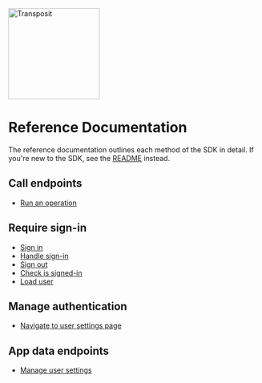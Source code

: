 <img src="https://www.transposit.com/img/transposit-logo-black.png" width="182px" alt="Transposit"/>

# Reference Documentation

The reference documentation outlines each method of the SDK in detail. If you're new to the SDK, see the [README](../README.md) instead.

## Call endpoints

* [Run an operation](methods/run.md)

## Require sign-in

* [Sign in](methods/sign-in.md)
* [Handle sign-in](methods/handle-sign-in.md)
* [Sign out](methods/sign-out.md)
* [Check is signed-in](methods/is-signed-in.md)
* [Load user](methods/load-user.md)

## Manage authentication

* [Navigate to user settings page](methods/settings-uri.md)

## App data endpoints

* [Manage user settings](methods/user-setting.md)